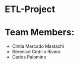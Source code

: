 # ETL-Project


# Team Members:
* Cintia Mercado Mastachi
* Berenice Cedillo Rivero
* Carlos Palomino
